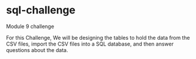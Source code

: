 # sql-challenge
Module 9 challenge 

For this Challenge, We will be designing the tables to hold the data from the CSV files, import the CSV files into a SQL database, and then answer questions about the data. 
